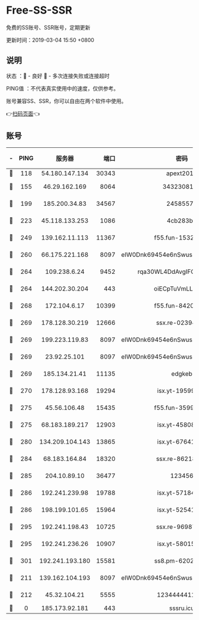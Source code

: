 # Free-SS-SSR

免费的SS账号、SSR账号，定期更新

更新时间：2019-03-04 15:50 +0800

## 说明

状态     ：🙂 - 良好 🙁 - 多次连接失败或连接超时

PING值   ：不代表真实使用中的速度，仅供参考。

账号兼容SS、SSR，你可以自由在两个软件中使用。

👉[扫码页面](https://liesauer.github.io/free-ss-ssr.github.io/)👈

## 账号

|-|PING|服务器|端口|密码|加密方式|区域|
|:----:|:----:|:-----:|-----:|:----:|:----:|:----:|
|🙂|118|54.180.147.134|30343|apext2019|chacha20|KR|
|🙂|155|46.29.162.169|8064|3432308177|aes-256-cfb|RU|
|🙂|199|185.200.34.83|34567|24585575|aes-256-cfb|US|
|🙂|223|45.118.133.253|1086|4cb283b8|aes-256-cfb|SG|
|🙂|249|139.162.11.113|11367|f55.fun-15323985|aes-256-cfb|SG|
|🙂|260|66.175.221.168|8097|eIW0Dnk69454e6nSwuspv9DmS201tQ0D|aes-256-cfb|US|
|🙂|264|109.238.6.24|9452|rqa30WL4DdAvgIFG6Fs3znzTa|aes-256-cfb|FR|
|🙂|264|144.202.30.204|443|oiECpTuVmLLxk4Ts|aes-256-cfb|US|
|🙂|268|172.104.6.17|10399|f55.fun-84200112|aes-256-cfb|US|
|🙂|269|178.128.30.219|12666|ssx.re-02394063|aes-256-cfb|SG|
|🙂|269|199.223.119.83|8097|eIW0Dnk69454e6nSwuspv9DmS201tQ0D|aes-256-cfb|US|
|🙂|269|23.92.25.101|8097|eIW0Dnk69454e6nSwuspv9DmS201tQ0D|aes-256-cfb|US|
|🙂|269|185.134.21.41|11135|edgkeb|aes-256-cfb|GB|
|🙂|270|178.128.93.168|19294|isx.yt-19599027|aes-256-cfb|SG|
|🙂|275|45.56.106.48|15435|f55.fun-35993296|aes-256-cfb|US|
|🙂|275|68.183.189.217|12903|isx.yt-45808180|aes-256-cfb|SG|
|🙂|280|134.209.104.143|13865|isx.yt-67641153|aes-256-cfb|SG|
|🙂|284|68.183.164.84|18320|ssx.re-86218823|aes-256-cfb|US|
|🙂|285|204.10.89.10|36477|123456|aes-256-cfb|US|
|🙂|286|192.241.239.98|19788|isx.yt-57184627|aes-256-cfb|US|
|🙂|286|198.199.101.65|15964|isx.yt-52541316|aes-256-cfb|US|
|🙂|295|192.241.198.43|10725|ssx.re-96987709|aes-256-cfb|US|
|🙂|295|192.241.236.26|10907|isx.yt-58015517|aes-256-cfb|US|
|🙂|301|192.241.193.180|15581|ss8.pm-62020197|aes-256-cfb|US|
|🙂|211|139.162.104.193|8097|eIW0Dnk69454e6nSwuspv9DmS201tQ0D|aes-256-cfb|JP|
|🙂|212|45.32.104.21|5555|1234444411111|aes-256-cfb|SG|
|🙁|0|185.173.92.181|443|sssru.icu|rc4-md5|RU|
